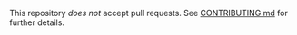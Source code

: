 This repository _does not_ accept pull requests. See [CONTRIBUTING.md](CONTRIBUTING.md) for further details.
